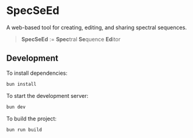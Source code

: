 # SpecSeEd

A web-based tool for creating, editing, and sharing spectral sequences.

> **SpecSeEd** := **Spec**tral **Se**quence **Ed**itor

## Development

To install dependencies:

```bash
bun install
```

To start the development server:

```bash
bun dev
```

To build the project:

```bash
bun run build
```
